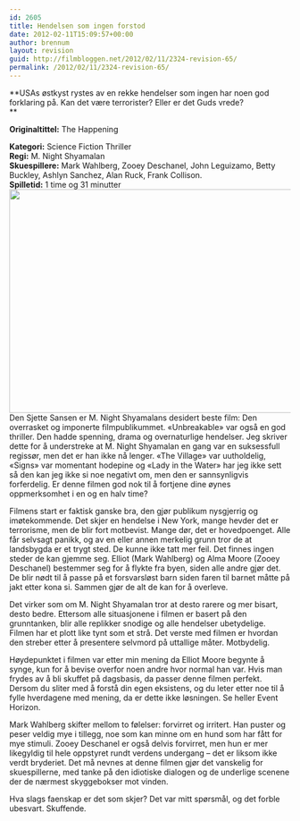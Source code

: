 ```yaml
---
id: 2605
title: Hendelsen som ingen forstod
date: 2012-02-11T15:09:57+00:00
author: brennum
layout: revision
guid: http://filmbloggen.net/2012/02/11/2324-revision-65/
permalink: /2012/02/11/2324-revision-65/
---
```

**USAs østkyst rystes av en rekke hendelser som ingen har noen god forklaring på. Kan det være terrorister? Eller er det Guds vrede?  
** 

**<!--more-->Originaltittel:** The Happening

  
**Kategori:** Science Fiction Thriller  
**Regi:** M. Night Shyamalan  
**Skuespillere:** Mark Wahlberg, Zooey Deschanel, John Leguizamo, Betty Buckley, Ashlyn Sanchez, Alan Ruck, Frank Collison.  
**Spilletid:** 1 time og 31 minutter  
<a href="http://filmbloggen.net/2012/02/08/hendelsen-som-ingen-forstod/zooey-deschanel-the-happening-movie-image/" rel="attachment wp-att-2440"><img class="alignnone size-full wp-image-2440" src="http://filmbloggen.net/wp-content/uploads//2012/02/zooey_deschanel_the_happening_movie_image.jpg" alt="" width="600" height="400" /></a>  
Den Sjette Sansen er M. Night Shyamalans desidert beste film: Den overrasket og imponerte filmpublikummet. &laquo;Unbreakable&raquo; var også en god thriller. Den hadde spenning, drama og overnaturlige hendelser. Jeg skriver dette for å understreke at M. Night Shyamalan en gang var en suksessfull regissør, men det er han ikke nå lenger. &laquo;The Village&raquo; var uutholdelig, &laquo;Signs&raquo; var momentant hodepine og &laquo;Lady in the Water&raquo; har jeg ikke sett så den kan jeg ikke si noe negativt om, men den er sannsynligvis forferdelig. Er denne filmen god nok til å fortjene dine øynes oppmerksomhet i en og en halv time?

Filmens start er faktisk ganske bra, den gjør publikum nysgjerrig og imøtekommende. Det skjer en hendelse i New York, mange hevder det er terrorisme, men de blir fort motbevist. Mange dør, det er hovedpoenget. Alle får selvsagt panikk, og av en eller annen merkelig grunn tror de at landsbygda er et trygt sted. De kunne ikke tatt mer feil. Det finnes ingen steder de kan gjemme seg. Elliot (Mark Wahlberg) og Alma Moore (Zooey Deschanel) bestemmer seg for å flykte fra byen, siden alle andre gjør det. De blir nødt til å passe på et forsvarsløst barn siden faren til barnet måtte på jakt etter kona si. Sammen gjør de alt de kan for å overleve.

Det virker som om M. Night Shyamalan tror at desto rarere og mer bisart, desto bedre. Ettersom alle situasjonene i filmen er basert på den grunntanken, blir alle replikker snodige og alle hendelser ubetydelige. Filmen har et plott like tynt som et strå. Det verste med filmen er hvordan den streber etter å presentere selvmord på uttallige måter. Motbydelig.

Høydepunktet i filmen var etter min mening da Elliot Moore begynte å synge, kun for å bevise overfor noen andre hvor normal han var. Hvis man frydes av å bli skuffet på dagsbasis, da passer denne filmen perfekt. Dersom du sliter med å forstå din egen eksistens, og du leter etter noe til å fylle hverdagene med mening, da er dette ikke løsningen. Se heller Event Horizon.

Mark Wahlberg skifter mellom to følelser: forvirret og irritert. Han puster og peser veldig mye i tillegg, noe som kan minne om en hund som har fått for mye stimuli. Zooey Deschanel er også delvis forvirret, men hun er mer likegyldig til hele oppstyret rundt verdens undergang &#8211; det er liksom ikke verdt bryderiet. Det må nevnes at denne filmen gjør det vanskelig for skuespillerne, med tanke på den idiotiske dialogen og de underlige scenene der de nærmest skyggebokser mot vinden.

Hva slags faenskap er det som skjer? Det var mitt spørsmål, og det forble ubesvart. Skuffende.